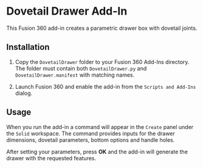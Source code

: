 # Dovetail Drawer Add-In

This Fusion 360 add-in creates a parametric drawer box with dovetail joints.

## Installation
1. Copy the `DovetailDrawer` folder to your Fusion 360 Add-Ins directory. The
   folder must contain both `DovetailDrawer.py` and `DovetailDrawer.manifest`
   with matching names.
   
2. Launch Fusion 360 and enable the add-in from the `Scripts and Add-Ins` dialog.

## Usage
When you run the add-in a command will appear in the `Create` panel under the `Solid` workspace. The command provides inputs for the drawer dimensions, dovetail parameters, bottom options and handle holes.

After setting your parameters, press **OK** and the add-in will generate the drawer with the requested features.
